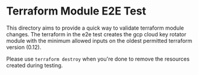 # Terraform Module E2E Test

This directory aims to provide a quick way to validate terraform module changes. The
terraform in the e2e test creates the gcp cloud key rotator module with the minimum allowed
inputs on the oldest permitted terraform version (0.12).

Please use `terraform destroy` when you're done to remove the resources created during testing.
